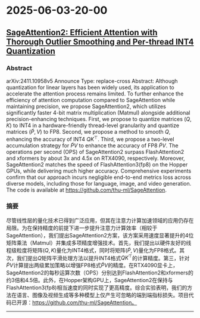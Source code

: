 # 2025-06-03-20-00

## [SageAttention2: Efficient Attention with Thorough Outlier Smoothing and Per-thread INT4 Quantization](https://arxiv.org/abs/2411.10958)

### Abstract
arXiv:2411.10958v5 Announce Type: replace-cross 
Abstract: Although quantization for linear layers has been widely used, its application to accelerate the attention process remains limited. To further enhance the efficiency of attention computation compared to SageAttention while maintaining precision, we propose SageAttention2, which utilizes significantly faster 4-bit matrix multiplication (Matmul) alongside additional precision-enhancing techniques. First, we propose to quantize matrices $(Q, K)$ to INT4 in a hardware-friendly thread-level granularity and quantize matrices $(\widetilde P, V)$ to FP8. Second, we propose a method to smooth $Q$, enhancing the accuracy of INT4 $QK^\top$. Third, we propose a two-level accumulation strategy for $\widetilde PV$ to enhance the accuracy of FP8 $\widetilde PV$. The operations per second (OPS) of SageAttention2 surpass FlashAttention2 and xformers by about 3x and 4.5x on RTX4090, respectively. Moreover, SageAttention2 matches the speed of FlashAttention3(fp8) on the Hopper GPUs, while delivering much higher accuracy. Comprehensive experiments confirm that our approach incurs negligible end-to-end metrics loss across diverse models, including those for language, image, and video generation. The code is available at https://github.com/thu-ml/SageAttention.

### 摘要
尽管线性层的量化技术已得到广泛应用，但其在注意力计算加速领域的应用仍存在局限。为在保持精度的前提下进一步提升注意力计算效率（相较于SageAttention），我们提出SageAttention2方案，该方案采用速度显著提升的4位矩阵乘法（Matmul）并集成多项精度增强技术。首先，我们提出以硬件友好的线程级粒度将矩阵$(Q, K)$量化为INT4格式，同时将矩阵$(\widetilde P, V)$量化为FP8格式。其次，我们提出$Q$矩阵平滑处理方法以提升INT4格式$QK^\top$的计算精度。第三，针对$\widetilde PV$计算提出两级累加策略以增强FP8格式$\widetilde PV$的精度。在RTX4090显卡上，SageAttention2的每秒运算次数（OPS）分别达到FlashAttention2和xformers的约3倍和4.5倍。此外，在Hopper架构GPU上，SageAttention2在保持与FlashAttention3(fp8)相当速度的同时实现了更高精度。综合实验表明，我们的方法在语言、图像及视频生成等多种模型上仅产生可忽略的端到端指标损失。项目代码已开源：https://github.com/thu-ml/SageAttention。

---

